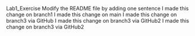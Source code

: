 Lab1_Exercise
Modify the README file by adding one sentence
I made this change on branch1
I made this change on main
I made this change on branch3 via GitHub
I made this change on branch3 via GitHub2
I made this change on branch3 via GitHub2
